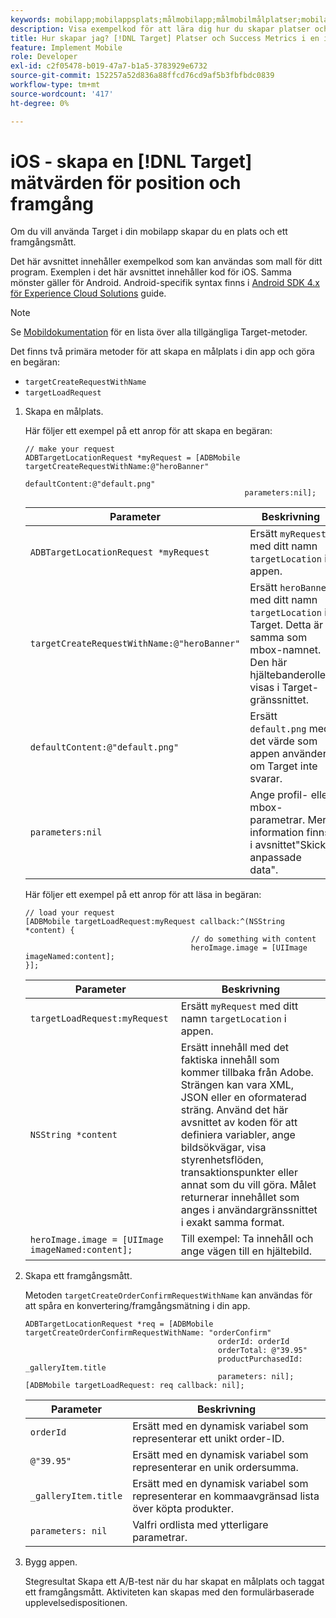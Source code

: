 ```yaml
---
keywords: mobilapp;mobilappsplats;målmobilapp;målmobilmålplatser;mobilappens framgångsmått
description: Visa exempelkod för att lära dig hur du skapar platser och framgångsmått i iOS-appar så att du kan använda Adobe [!DNL Target] för att personalisera och optimera appen.
title: Hur skapar jag? [!DNL Target] Platser och Success Metrics i en iOS-app?
feature: Implement Mobile
role: Developer
exl-id: c2f05478-b019-47a7-b1a5-3783929e6732
source-git-commit: 152257a52d836a88ffcd76cd9af5b3fbfbdc0839
workflow-type: tm+mt
source-wordcount: '417'
ht-degree: 0%

---
```


# iOS - skapa en [!DNL Target] mätvärden för position och framgång

Om du vill använda Target i din mobilapp skapar du en plats och ett framgångsmått.

Det här avsnittet innehåller exempelkod som kan användas som mall för ditt program. Exemplen i det här avsnittet innehåller kod för iOS. Samma mönster gäller för Android. Android-specifik syntax finns i [Android SDK 4.x för Experience Cloud Solutions](https://experienceleague.adobe.com/docs/mobile-services/android/target-android/target-main.html) guide.

>[!NOTE]
>
>Se [Mobildokumentation](https://experienceleague.adobe.com/docs/mobile-services/ios/target-ios/c-target-methods.html) för en lista över alla tillgängliga Target-metoder.

Det finns två primära metoder för att skapa en målplats i din app och göra en begäran:

* `targetCreateRequestWithName`
* `targetLoadRequest`

1. Skapa en målplats.

   Här följer ett exempel på ett anrop för att skapa en begäran:

   ```
   // make your request 
   ADBTargetLocationRequest *myRequest = [ADBMobile targetCreateRequestWithName:@"heroBanner" 
                                                    defaultContent:@"default.png" 
                                                    parameters:nil];
   ```

   | Parameter | Beskrivning |
   |---|---|
   | `ADBTargetLocationRequest *myRequest` | Ersätt `myRequest` med ditt namn `targetLocation` i appen. |
   | `targetCreateRequestWithName:@"heroBanner"` | Ersätt `heroBanner` med ditt namn `targetLocation` i Target. Detta är samma som mbox-namnet. Den här hjältebanderollen visas i Target-gränssnittet. |
   | `defaultContent:@"default.png"` | Ersätt `default.png` med det värde som appen använder om Target inte svarar. |
   | `parameters:nil` | Ange profil- eller mbox-parametrar. Mer information finns i avsnittet&quot;Skicka anpassade data&quot;. |

   Här följer ett exempel på ett anrop för att läsa in begäran:

   ```
   // load your request 
   [ADBMobile targetLoadRequest:myRequest callback:^(NSString *content) { 
                                        // do something with content 
                                        heroImage.image = [UIImage imageNamed:content]; 
   }];
   ```

   | Parameter | Beskrivning |
   |---|---|
   | `targetLoadRequest:myRequest` | Ersätt `myRequest` med ditt namn `targetLocation` i appen. |
   | `NSString *content` | Ersätt innehåll med det faktiska innehåll som kommer tillbaka från Adobe. Strängen kan vara XML, JSON eller en oformaterad sträng. Använd det här avsnittet av koden för att definiera variabler, ange bildsökvägar, visa styrenhetsflöden, transaktionspunkter eller annat som du vill göra. Målet returnerar innehållet som anges i användargränssnittet i exakt samma format. |
   | `heroImage.image = [UIImage imageNamed:content];` | Till exempel: Ta innehåll och ange vägen till en hjältebild. |

1. Skapa ett framgångsmått.

   Metoden `targetCreateOrderConfirmRequestWithName` kan användas för att spåra en konvertering/framgångsmätning i din app.

   ```
   ADBTargetLocationRequest *req = [ADBMobile targetCreateOrderConfirmRequestWithName: "orderConfirm" 
                                              orderId: orderId 
                                              orderTotal: @"39.95" 
                                              productPurchasedId: _galleryItem.title 
                                              parameters: nil]; 
   [ADBMobile targetLoadRequest: req callback: nil];
   ```

   | Parameter | Beskrivning |
   |---|---|
   | `orderId` | Ersätt med en dynamisk variabel som representerar ett unikt order-ID. |
   | `@"39.95"` | Ersätt med en dynamisk variabel som representerar en unik ordersumma. |
   | `_galleryItem.title` | Ersätt med en dynamisk variabel som representerar en kommaavgränsad lista över köpta produkter. |
   | `parameters: nil` | Valfri ordlista med ytterligare parametrar. |

1. Bygg appen.

   Stegresultat Skapa ett A/B-test när du har skapat en målplats och taggat ett framgångsmått. Aktiviteten kan skapas med den formulärbaserade upplevelsedispositionen.
